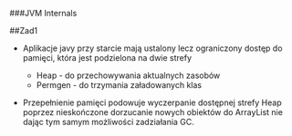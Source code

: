 ###JVM Internals

##Zad1

* Aplikacje javy przy starcie mają ustalony lecz ograniczony dostęp do pamięci,
która jest podzielona na dwie strefy
    - Heap - do przechowywania aktualnych zasobów
    - Permgen - do trzymania załadowanych klas

* Przepełnienie pamięci podowuje wyczerpanie dostępnej strefy Heap poprzez
nieskończone dorzucanie nowych obiektów do ArrayList nie dając tym samym możliwości zadziałania GC.